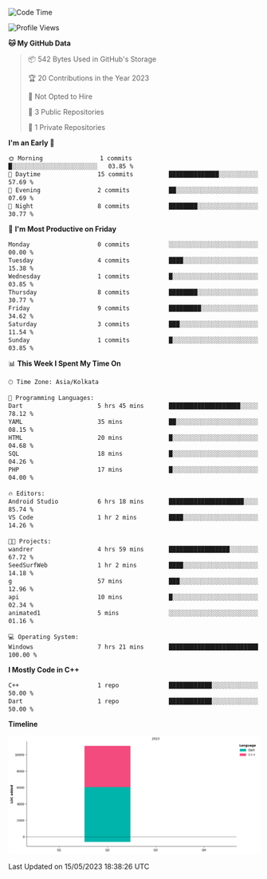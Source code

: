 <!--START_SECTION:waka-->
![Code Time](http://img.shields.io/badge/Code%20Time-20%20hrs%202%20mins-blue)

![Profile Views](http://img.shields.io/badge/Profile%20Views-0-blue)

**🐱 My GitHub Data** 

> 📦 542 Bytes Used in GitHub's Storage 
 > 
> 🏆 20 Contributions in the Year 2023
 > 
> 🚫 Not Opted to Hire
 > 
> 📜 3 Public Repositories 
 > 
> 🔑 1 Private Repositories 
 > 
**I'm an Early 🐤** 

```text
🌞 Morning                1 commits           █░░░░░░░░░░░░░░░░░░░░░░░░   03.85 % 
🌆 Daytime                15 commits          ██████████████░░░░░░░░░░░   57.69 % 
🌃 Evening                2 commits           ██░░░░░░░░░░░░░░░░░░░░░░░   07.69 % 
🌙 Night                  8 commits           ████████░░░░░░░░░░░░░░░░░   30.77 % 
```
📅 **I'm Most Productive on Friday** 

```text
Monday                   0 commits           ░░░░░░░░░░░░░░░░░░░░░░░░░   00.00 % 
Tuesday                  4 commits           ████░░░░░░░░░░░░░░░░░░░░░   15.38 % 
Wednesday                1 commits           █░░░░░░░░░░░░░░░░░░░░░░░░   03.85 % 
Thursday                 8 commits           ████████░░░░░░░░░░░░░░░░░   30.77 % 
Friday                   9 commits           █████████░░░░░░░░░░░░░░░░   34.62 % 
Saturday                 3 commits           ███░░░░░░░░░░░░░░░░░░░░░░   11.54 % 
Sunday                   1 commits           █░░░░░░░░░░░░░░░░░░░░░░░░   03.85 % 
```


📊 **This Week I Spent My Time On** 

```text
🕑︎ Time Zone: Asia/Kolkata

💬 Programming Languages: 
Dart                     5 hrs 45 mins       ████████████████████░░░░░   78.12 % 
YAML                     35 mins             ██░░░░░░░░░░░░░░░░░░░░░░░   08.15 % 
HTML                     20 mins             █░░░░░░░░░░░░░░░░░░░░░░░░   04.68 % 
SQL                      18 mins             █░░░░░░░░░░░░░░░░░░░░░░░░   04.26 % 
PHP                      17 mins             █░░░░░░░░░░░░░░░░░░░░░░░░   04.00 % 

🔥 Editors: 
Android Studio           6 hrs 18 mins       █████████████████████░░░░   85.74 % 
VS Code                  1 hr 2 mins         ████░░░░░░░░░░░░░░░░░░░░░   14.26 % 

🐱‍💻 Projects: 
wandrer                  4 hrs 59 mins       █████████████████░░░░░░░░   67.72 % 
SeedSurfWeb              1 hr 2 mins         ████░░░░░░░░░░░░░░░░░░░░░   14.18 % 
g                        57 mins             ███░░░░░░░░░░░░░░░░░░░░░░   12.96 % 
api                      10 mins             █░░░░░░░░░░░░░░░░░░░░░░░░   02.34 % 
animated1                5 mins              ░░░░░░░░░░░░░░░░░░░░░░░░░   01.16 % 

💻 Operating System: 
Windows                  7 hrs 21 mins       █████████████████████████   100.00 % 
```

**I Mostly Code in C++** 

```text
C++                      1 repo              ████████████░░░░░░░░░░░░░   50.00 % 
Dart                     1 repo              ████████████░░░░░░░░░░░░░   50.00 % 
```



**Timeline**

![Lines of Code chart](https://raw.githubusercontent.com/sairam030/sairam030/main/assets/bar_graph.png)


 Last Updated on 15/05/2023 18:38:26 UTC
<!--END_SECTION:waka-->
